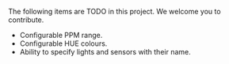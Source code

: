 The following items are TODO in this project. We welcome you to contribute.

* Configurable PPM range.
* Configurable HUE colours.
* Ability to specify lights and sensors with their name. 
